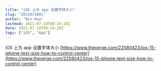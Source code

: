```yaml
---
title: "iOS 上为 app 设置字体大小"
slug: "2021071801"
author: "Bin Hua"
lastmod: 2021-07-18T08:24:28Z
date: 2021-07-18T08:24:28Z
tags: ["iOS", "App"]
---
```


iOS 上为 app 设置字体大小 [https://www.theverge.com/22580423/ios-15-iphone-text-size-how-to-control-center](https://www.theverge.com/22580423/ios-15-iphone-text-size-how-to-control-center)
